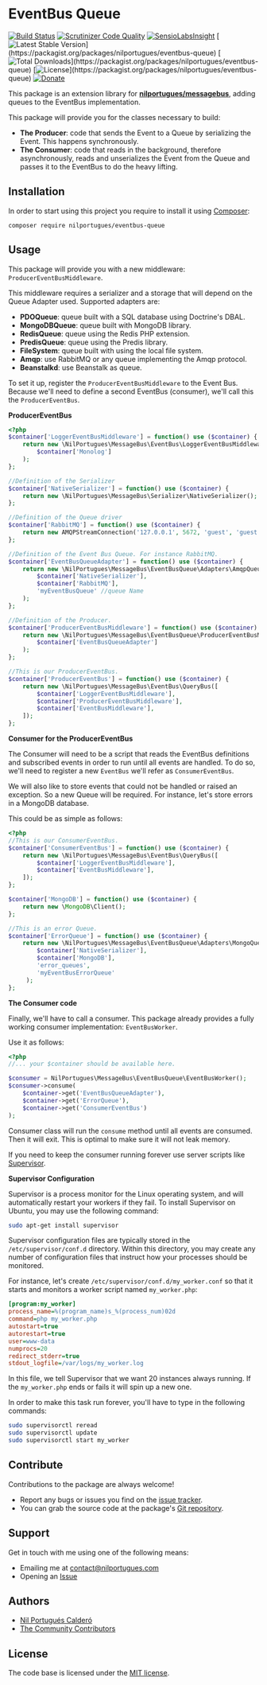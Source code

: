 # EventBus Queue

[![Build Status](https://travis-ci.org/PHPMessageBus/eventbus-queue.svg?branch=master)](https://travis-ci.org/PHPMessageBus/eventbus-queue) [![Scrutinizer Code Quality](https://scrutinizer-ci.com/g/PHPMessageBus/eventbus-queue/badges/quality-score.png?b=master)](https://scrutinizer-ci.com/g/PHPMessageBus/eventbus-queue/?branch=master) [![SensioLabsInsight](https://insight.sensiolabs.com/projects/3e4f3e13-a8c1-4f1e-a5ad-42e799915dfe/mini.png?gold)](https://insight.sensiolabs.com/projects/3e4f3e13-a8c1-4f1e-a5ad-42e799915dfe) [![Latest Stable Version](https://poser.pugx.org/nilportugues/eventbus-queue/v/stable?)](https://packagist.org/packages/nilportugues/eventbus-queue) [![Total Downloads](https://poser.pugx.org/nilportugues/eventbus-queue/downloads?)](https://packagist.org/packages/nilportugues/eventbus-queue) [![License](https://poser.pugx.org/nilportugues/eventbus-queue/license?)](https://packagist.org/packages/nilportugues/eventbus-queue)
[![Donate](https://www.paypalobjects.com/en_US/i/btn/btn_donate_SM.gif)](https://paypal.me/nilportugues)

This package is an extension library for **[nilportugues/messagebus](http://github.com/PHPMessageBus/messagebus)**, adding queues to the EventBus implementation. 

This package will provide you for the classes necessary to build:
 
- **The Producer**: code that sends the Event to a Queue by serializing the Event. This happens synchronously.
- **The Consumer**: code that reads in the background, therefore asynchronously, reads and unserializes the Event from the Queue and passes it to the EventBus to do the heavy lifting.

## Installation

In order to start using this project you require to install it using [Composer](https://getcomposer.org):

```
composer require nilportugues/eventbus-queue
```

## Usage

This package will provide you with a new middleware: `ProducerEventBusMiddleware`.   

This middleware requires a serializer and a storage that will depend on the Queue Adapter used. Supported adapters are: 

- **PDOQueue**: queue built with a SQL database using Doctrine's DBAL.
- **MongoDBQueue**: queue built with MongoDB library.
- **RedisQueue**: queue using the Redis PHP extension.
- **PredisQueue**: queue using the Predis library.
- **FileSystem**: queue built with using the local file system.
- **Amqp**: use RabbitMQ or any queue implementing the Amqp protocol.
- **Beanstalkd**: use Beanstalk as queue.

To set it up, register the `ProducerEventBusMiddleware` to the Event Bus. Because we'll need to define a second EventBus (consumer), we'll call this the `ProducerEventBus`.

**ProducerEventBus**

```php
<?php
$container['LoggerEventBusMiddleware'] = function() use ($container) {
    return new \NilPortugues\MessageBus\EventBus\LoggerEventBusMiddleware(
        $container['Monolog']
    );
};

//Definition of the Serializer
$container['NativeSerializer'] = function() use ($container) {
    return new \NilPortugues\MessageBus\Serializer\NativeSerializer();
};

//Definition of the Queue driver
$container['RabbitMQ'] = function() use ($container) {
    return new AMQPStreamConnection('127.0.0.1', 5672, 'guest', 'guest');
};

//Definition of the Event Bus Queue. For instance RabbitMQ.
$container['EventBusQueueAdapter'] = function() use ($container) {
    return new \NilPortugues\MessageBus\EventBusQueue\Adapters\AmqpQueue(
        $container['NativeSerializer'],
        $container['RabbitMQ'],
        'myEventBusQueue' //queue Name
    );
};

//Definition of the Producer.
$container['ProducerEventBusMiddleware'] = function() use ($container) {
    return new \NilPortugues\MessageBus\EventBusQueue\ProducerEventBusMiddleware(
        $container['EventBusQueueAdapter']
    );
};

//This is our ProducerEventBus. 
$container['ProducerEventBus'] = function() use ($container) {
    return new \NilPortugues\MessageBus\EventBus\QueryBus([
        $container['LoggerEventBusMiddleware'],
        $container['ProducerEventBusMiddleware'],
        $container['EventBusMiddleware'],
    ]);
};
```

**Consumer for the ProducerEventBus**

The Consumer will need to be a script that reads the EventBus definitions and subscribed events in order to run until all events are handled. To do so, we'll need to register a new `EventBus` we'll refer as `ConsumerEventBus`. 

We will also like to store events that could not be handled or raised an exception. So a new Queue will be required. For instance, let's store errors in a MongoDB database.

This could be as simple as follows:

```php
<?php
//This is our ConsumerEventBus. 
$container['ConsumerEventBus'] = function() use ($container) {
    return new \NilPortugues\MessageBus\EventBus\QueryBus([
        $container['LoggerEventBusMiddleware'],
        $container['EventBusMiddleware'],
    ]);
};

$container['MongoDB'] = function() use ($container) {
    return new \MongoDB\Client();
};

//This is an error Queue.
$container['ErrorQueue'] = function() use ($container) {
    return new \NilPortugues\MessageBus\EventBusQueue\Adapters\MongoQueue(
        $container['NativeSerializer'],
        $container['MongoDB'], 
        'error_queues', 
        'myEventBusErrorQueue'
     );
};

```

**The Consumer code**

Finally, we'll have to call a consumer. This package already provides a fully working consumer implementation: `EventBusWorker`.

Use it as follows:

```php
<?php
//... your $container should be available here.

$consumer = NilPortugues\MessageBus\EventBusQueue\EventBusWorker();
$consumer->consume(
    $container->get('EventBusQueueAdapter'), 
    $container->get('ErrorQueue'), 
    $container->get('ConsumerEventBus')
);
```

Consumer class will run the `consume` method until all events are consumed. Then it will exit. This is optimal to make sure it will not leak memory.

If you need to keep the consumer running forever use server scripts like [Supervisor](http://supervisord.org/). 

**Supervisor Configuration**

Supervisor is a process monitor for the Linux operating system, and will automatically restart your workers if they fail. To install Supervisor on Ubuntu, you may use the following command:

```sh
sudo apt-get install supervisor
```

Supervisor configuration files are typically stored in the `/etc/supervisor/conf.d` directory. Within this directory, you may create any number of configuration files that instruct how your processes should be monitored. 

For instance, let's create `/etc/supervisor/conf.d/my_worker.conf` so that it starts and monitors a worker script named `my_worker.php`:

```ini
[program:my_worker]
process_name=%(program_name)s_%(process_num)02d
command=php my_worker.php
autostart=true
autorestart=true
user=www-data
numprocs=20
redirect_stderr=true
stdout_logfile=/var/logs/my_worker.log
```

In this file, we tell Supervisor that we want 20 instances always running. If the `my_worker.php` ends or fails it will spin up a new one.

In order to make this task run forever, you'll have to type in the following commands: 

```sh
sudo supervisorctl reread
sudo supervisorctl update
sudo supervisorctl start my_worker
```

## Contribute

Contributions to the package are always welcome!

* Report any bugs or issues you find on the [issue tracker](https://github.com/PHPMessageBus/event-bus-queue/issues/new).
* You can grab the source code at the package's [Git repository](https://github.com/PHPMessageBus/event-bus-queue).


## Support

Get in touch with me using one of the following means:

 - Emailing me at <contact@nilportugues.com>
 - Opening an [Issue](https://github.com/PHPMessageBus/event-bus-queue/issues/new)


## Authors

* [Nil Portugués Calderó](http://nilportugues.com)
* [The Community Contributors](https://github.com/PHPMessageBus/event-bus-queue/graphs/contributors)


## License
The code base is licensed under the [MIT license](LICENSE).
